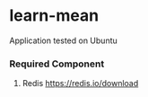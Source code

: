# learn-mean
Application tested on Ubuntu

### Required Component
1. Redis
https://redis.io/download
